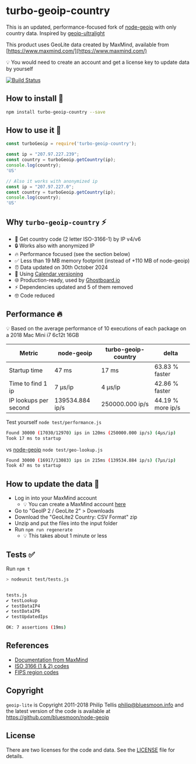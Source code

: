 # turbo-geoip-country

This is an updated, performance-focused fork of [node-geoip](https://github.com/geoip-lite/node-geoip) with only country data. Inspired by [geoip-ultralight](https://github.com/danielstjules/geoip-ultralight)

This product uses GeoLite data created by MaxMind, available from [https://www.maxmind.com/](https://www.maxmind.com/)

💡 You would need to create an account and get a license key to update data by yourself

[![Build Status](https://travis-ci.com/ghostboard/turbo-geoip-country.svg?branch=master "turbo-geoip-country on Travis")](https://app.travis-ci.com/github/ghostboard/turbo-geoip-country)

## How to install 🎁

```bash
npm install turbo-geoip-country --save
```
## How to use it 🤖

```javascript
const turboGeoip = require('turbo-geoip-country');

const ip = "207.97.227.239";
const country = turboGeoip.getCountry(ip);
console.log(country);
'US'

// Also it works with anonymized ip
const ip = "207.97.227.0";
const country = turboGeoip.getCountry(ip);
console.log(country);
'US'
```

## Why `turbo-geoip-country` ⚡️

- 🚀 Get country code (2 letter ISO-3166-1) by IP v4/v6
- 🔒 Works also with anonymized IP
- 🔥 Performance focused (see the section below)
- ✅ Less than 19 MB memory footprint (instead of +110 MB of node-geoip)
- ⏰ Data updated on 30th October 2024
- 📅 Using [Calendar versioning](https://calver.org/)
- 🌐 Production-ready, used by [Ghostboard.io](https://ghostboard.io)
- ⚡️ Dependencies updated and 5 of them removed
- 🤓 Code reduced

## Performance 🔥

💡 Based on the average performance of 10 executions of each package on a 2018 Mac Mini i7 6c12t 16GB

| Metric | node-geoip | turbo-geoip-country | delta  |
| ------- | ------- | ------- | ------- |
| Startup time | 47 ms | 17 ms | 63.83 % faster |
| Time to find 1 ip | 7 μs/ip | 4 μs/ip | 42.86 % faster |
| IP lookups per second | 139534.884 ip/s | 250000.000 ip/s | 44.19 % more ip/s |


Test yourself `node test/performance.js`

```bash
Found 30000 (17030/12970) ips in 120ms (250000.000 ip/s) (4μs/ip)
Took 17 ms to startup
```

vs [node-geoip](https://github.com/geoip-lite/node-geoip) `node test/geo-lookup.js`

```bash
Found 30000 (16917/13083) ips in 215ms (139534.884 ip/s) (7μs/ip)
Took 47 ms to startup
```

## How to update the data 🔑

- Log in into your MaxMind account
  - 💡 You can create a MaxMind account [here](https://www.maxmind.com/en/geolite2/signup)
- Go to "GeoIP 2 / GeoLite 2" > Downloads
- Download the "GeoLite2 Country: CSV Format" zip
- Unzip and put the files into the input folder
- Run `npm run regenerate`
  - 💡 This takes about 1 minute or less

## Tests ✅

Run `npm t`

```bash
> nodeunit test/tests.js


tests.js
✔ testLookup
✔ testDataIP4
✔ testDataIP6
✔ testUpdatedIps

OK: 7 assertions (19ms)
```

## References

- [Documentation from MaxMind](http://www.maxmind.com/app/iso3166)
- [ISO 3166 (1 & 2) codes](http://en.wikipedia.org/wiki/ISO_3166)
- [FIPS region codes](http://en.wikipedia.org/wiki/List_of_FIPS_region_codes)

## Copyright

`geoip-lite` is Copyright 2011-2018 Philip Tellis <philip@bluesmoon.info> and the latest version of the code is
available at https://github.com/bluesmoon/node-geoip

## License

There are two licenses for the code and data.  See the [LICENSE](https://github.com/bluesmoon/node-geoip/blob/master/LICENSE) file for details.
